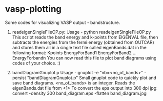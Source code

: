 # vasp-plotting
Some codes for visualizing VASP output - bandstructure. 

1. readeigenSingleFileOP.py: 
Usage - python readeigenSingleFileOP.py
This script reads the band energy and k-points from EIGENVAL file, then subtracts the energies from the fermi energy 
(obtained from OUTCAR) and stores them all in a single text file called eigenBands.dat in the following format:
Kpoints	EnergyForBand1	EnergyForBand2	...	EnergyForbandn
You can now read this file to plot band diagrams using codes of your choice. :)

2. bandDiagramGnuplot.p
Usage - gnuplot -e "nb=<no_of_bands>" -persist "bandDiagramGnuplot.p"
Small gnuplot code to quickly plot and save band diagrams. <no_of_bands> is an integer. Reads the eigenBands.dat file from <1>
To convert the eps output into 300 dpi jpg: 
convert -density 300 band_diagram.eps -flatten band_diagram.jpg

